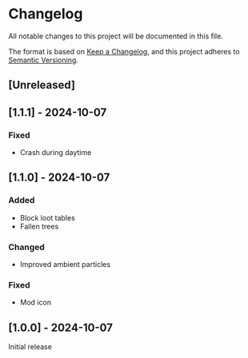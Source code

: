 # Changelog
All notable changes to this project will be documented in this file.

The format is based on [Keep a Changelog](https://keepachangelog.com/en/1.0.0/),
and this project adheres to [Semantic Versioning](https://semver.org/spec/v2.0.0.html).

## [Unreleased]

## [1.1.1] - 2024-10-07
### Fixed
- Crash during daytime

## [1.1.0] - 2024-10-07
### Added
- Block loot tables
- Fallen trees

### Changed
- Improved ambient particles

### Fixed
- Mod icon

## [1.0.0] - 2024-10-07
Initial release